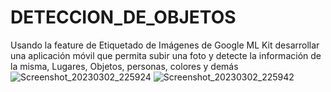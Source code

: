 # DETECCION_DE_OBJETOS
Usando la feature de Etiquetado de Imágenes de Google ML Kit desarrollar una aplicación móvil que permita subir una foto y detecte la información de la misma, Lugares, Objetos, personas, colores y demás
![Screenshot_20230302_225924](https://user-images.githubusercontent.com/118844341/222839165-646b82f2-7ed5-4065-952f-f55d9c54a399.png)
![Screenshot_20230302_225942](https://user-images.githubusercontent.com/118844341/222839169-96d95d49-acfc-4e2e-852f-2fd41f56876f.png)
